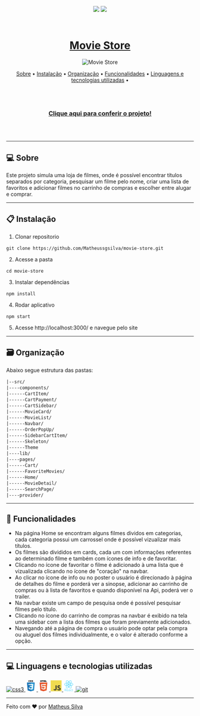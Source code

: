 <p align='center'>
<img src="https://img.shields.io/badge/MatheusSilva-Movie-Store"/>
<img src="https://img.shields.io/website?url=https://movie-store-matheussgsilva.vercel.app/"/>
</p>
<br>

<h1 align='center'><a href="http://matheussilva.dev.br/" target="_blank" rel="noopener noreferrer" title="Veja o Portfolio">Movie Store</a></h1>
<p align="center">
<img src="https://giphy.com/c6525fde-5475-4950-9bdc-215103dd9bec" alt="Movie Store" width="700" height=""/>
</p>

<p align="center">
 <a href="#-sobre">Sobre</a> •
 <a href="#-instalação">Instalação</a> •
 <a href="#-organização">Organização</a> • 
 <a href="#-funcionalidades">Funcionalidades</a> •
 <a href="#-linguagens-e-tecnologias-utilizadas">Linguagens e tecnologias utilizadas</a> • 
</p>
<br>
<br>

<h3 align="center"><a href="https://movie-store-matheussgsilva.vercel.app/" target="_blank" rel="noopener noreferrer">Clique aqui para conferir o projeto!</a></h3><br>
<br>

---

## 💻 Sobre

Este projeto simula uma loja de filmes, onde é possível encontrar títulos separados por categoria, pesquisar um filme pelo nome, criar uma lista de favoritos e adicionar filmes no carrinho de compras e escolher entre alugar e comprar.

---

## 📋 Instalação

1. Clonar repositorio
```
git clone https://github.com/Matheussgsilva/movie-store.git
```

2. Acesse a pasta
```
cd movie-store
```

3. Instalar dependências
```
npm install
```

4. Rodar aplicativo
```
npm start
```

5. Acesse http://localhost:3000/ e navegue pelo site

---

## 🗃 Organização
Abaixo segue estrutura das pastas:

```
|--src/
|----components/
|------CartItem/
|------CartPayment/
|------CartSidebar/
|------MovieCard/
|------MovieList/
|------Navbar/
|------OrderPopUp/
|------SidebarCartItem/
|------Skeleton/
|------Theme
|----lib/
|----pages/
|------Cart/
|------FavoriteMovies/
|------Home/
|------MovieDetail/
|------SearchPage/
|----provider/
```

---
 
## 🧠 Funcionalidades

- Na página Home se encontram alguns filmes dividos em categorias, cada categoria possui um carrossel onde é possível vizualizar mais títulos.
- Os filmes são divididos em cards, cada um com informações referentes ao determinado filme e também com ícones de info e de favoritar.
- Clicando no ícone de favoritar o filme é adicionado à uma lista que é vizualizada clicando no ícone de "coração" na navbar.
- Ao clicar no ícone de info ou no poster o usuário é direcionado à página de detalhes do filme e porderá ver a sinopse, adicionar ao carrinho de compras ou à lista de favoritos e quando disponível na Api, poderá ver o trailer.
- Na navbar existe um campo de pesquisa onde é possível pesquisar filmes pelo título.
- Clicando no ícone do carrinho de compras na navbar é exibido na tela uma sidebar com a lista dos filmes que foram previamente adicionados.
- Navegando até a página de compra o usuário pode optar pela compra ou aluguel dos filmes individualmente, e o valor é alterado conforme a opção.

---

## 💻 Linguagens e tecnologias utilizadas
<p align="left"> <a href="#" target="_blank"> <img src="https://cdn-images-1.medium.com/max/1200/1*y1fCsOVCYCTi1B9Q_0BOYg.png" alt="css3" width="30" height="30"/> </a> <a href="https://www.w3schools.com/css/" target="_blank"> <img src="https://raw.githubusercontent.com/devicons/devicon/master/icons/css3/css3-original-wordmark.svg" alt="css3" width="30" height="30"/> </a> <a href="https://www.w3.org/html/" target="_blank"> <img src="https://raw.githubusercontent.com/devicons/devicon/master/icons/html5/html5-original-wordmark.svg" alt="html5" width="30" height="30"/> </a> <a href="https://developer.mozilla.org/en-US/docs/Web/JavaScript" target="_blank"> <img src="https://raw.githubusercontent.com/devicons/devicon/master/icons/javascript/javascript-original.svg" alt="javascript" width="30" height="30"/> </a> <a href="https://reactjs.org/" target="_blank"> <img src="https://raw.githubusercontent.com/devicons/devicon/master/icons/react/react-original-wordmark.svg" alt="react" width="30" height="30"/> </a> <a href="https://git-scm.com/" target="_blank"> <img src="https://www.vectorlogo.zone/logos/git-scm/git-scm-icon.svg" alt="git" width="30" height="30"/> </a></p>

---


<p>Feito com ❤️ por <a href="https://www.linkedin.com/in/matheus-sgsilva/" target="_blank" rel="noopener noreferrer" >Matheus Silva</a></p>